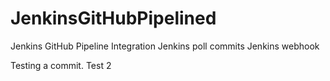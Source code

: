 # JenkinsGitHubPipelined
Jenkins GitHub Pipeline Integration
Jenkins poll commits
Jenkins webhook

Testing a commit.
Test 2
